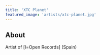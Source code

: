 ```yaml
---
title: 'XTC Planet'
featured_image: 'artists/xtc-planet.jpg'
---
```


## About

Artist of [l=Open Records] (Spain)
